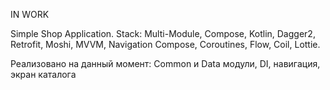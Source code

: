 IN WORK

Simple Shop Application. 
Stack: Multi-Module, Compose, Kotlin, Dagger2, Retrofit, Moshi, MVVM, Navigation Compose, Coroutines, Flow, Coil, Lottie.

Реализовано на данный момент: Common и Data модули, DI, навигация, экран каталога
